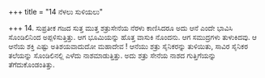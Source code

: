 +++
title = "14 ನೆಳಲು ಸುಳಿಯಲು"

+++
14. ಸುಪ್ರತೀಕ ಗಜದ ಸುತ್ತ ಮುತ್ತ ಶತ್ರುಸೇನೆಯ ನೆರಳು ಕಾಣಿಸಿದರೂ ಅದು ಆನೆ ಎಂದೇ ಭಾವಿಸಿ ಸೊಂಡಿಲಿನಿಂದ ಅಪ್ಪಳಿಸುತ್ತಿತ್ತು. ಆಗ ಭೂಮಿಯನ್ನು ಹೊತ್ತ ವಾಸುಕಿ ನೊಂದನು. ಆಗ ಸಮುದ್ರಗಳು ತುಳುಕಿದವು. ಆ ಆನೆಯ ಶಕ್ತಿ ಎಷ್ಟು ಅತಿಶಯವಾದುದೋ ಮಹಾದೇವ ! ಆನೆಯು ಶತ್ರು ಸೈನಿಕರನ್ನು ತುಳಿಯಿತು,  ಸಾವಿರ ಸೈನಿಕರ ತಲೆಯನ್ನು ಸೊಂಡಿಲಿನಲ್ಲಿ ಎಳೆದು ನಾಶಮಾಡುತ್ತಿತ್ತು. ಅದು ಶತ್ರು ಸೇನೆಯ ನಾಶದ ಗುತ್ತಿಗೆಯನ್ನು ತೆಗೆದುಕೊಂಡಂತಿತ್ತು.